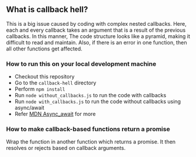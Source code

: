 ## What is callback hell?

This is a big issue caused by coding with complex nested callbacks. Here, each and every callback takes an argument that is a result of the previous callbacks. In this manner, The code structure looks like a pyramid, making it difficult to read and maintain. Also, if there is an error in one function, then all other functions get affected.


### How to run this on your local development machine

* Checkout this repository
* Go to the `callback-hell` directory 
* Perform `npm install`
* Run `node without_callbacks.js` to run the code with callbacks
* Run `node with_callbacks.js` to run the code without callbacks using async/await
* Refer [MDN Async_await](https://developer.mozilla.org/en-US/docs/Learn/JavaScript/Asynchronous/Async_await) for more


### How to make callback-based functions return a promise
Wrap the function in another function which returns a promise. It then resolves or rejects based on callback arguments. 
